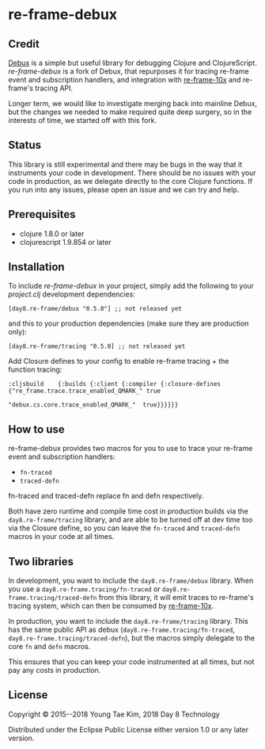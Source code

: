 # re-frame-debux

## Credit

[Debux](https://github.com/philoskim/debux) is a simple but useful library for debugging Clojure and ClojureScript. *re-frame-debux* is a fork of Debux, that repurposes it for tracing re-frame event and subscription handlers, and integration with [re-frame-10x](https://github.com/Day8/re-frame-10x) and re-frame's tracing API.

Longer term, we would like to investigate merging back into mainline Debux, but the changes we needed to make required quite deep surgery, so in the interests of time, we started off with this fork.

## Status

This library is still experimental and there may be bugs in the way that it instruments your code in development. There should be no issues with your code in production, as we delegate directly to the core Clojure functions. If you run into any issues, please open an issue and we can try and help.

## Prerequisites

* clojure 1.8.0 or later
* clojurescript 1.9.854 or later

## Installation

To include *re-frame-debux* in your project, simply add the following to your *project.clj* development dependencies:

```
[day8.re-frame/debux "0.5.0"] ;; not released yet
```

and this to your production dependencies (make sure they are production only):

```
[day8.re-frame/tracing "0.5.0] ;; not released yet
```

Add Closure defines to your config to enable re-frame tracing + the function tracing:

```
:cljsbuild    {:builds {:client {:compiler {:closure-defines {"re_frame.trace.trace_enabled_QMARK_" true
                                                              "debux.cs.core.trace_enabled_QMARK_"  true}}}}}}
```

## How to use

re-frame-debux provides two macros for you to use to trace your re-frame event and subscription handlers:

* `fn-traced`
* `traced-defn`

fn-traced and traced-defn replace fn and defn respectively.

Both have zero runtime and compile time cost in production builds via the `day8.re-frame/tracing` library, and are able to be turned off at dev time too via the Closure define, so you can leave the `fn-traced` and `traced-defn` macros in your code at all times.

## Two libraries

In development, you want to include the `day8.re-frame/debux` library. When you use a `day8.re-frame.tracing/fn-traced` or `day8.re-frame.tracing/traced-defn` from this library, it will emit traces to re-frame's tracing system, which can then be consumed by [re-frame-10x](https://github.com/Day8/re-frame-10x).

In production, you want to include the `day8.re-frame/tracing` library. This has the same public API as debux (`day8.re-frame.tracing/fn-traced`, `day8.re-frame.tracing/traced-defn`), but the macros simply delegate to the core `fn` and `defn` macros.

This ensures that you can keep your code instrumented at all times, but not pay any costs in production.

## License
Copyright © 2015--2018 Young Tae Kim, 2018 Day 8 Technology

Distributed under the Eclipse Public License either version 1.0 or any later version.
